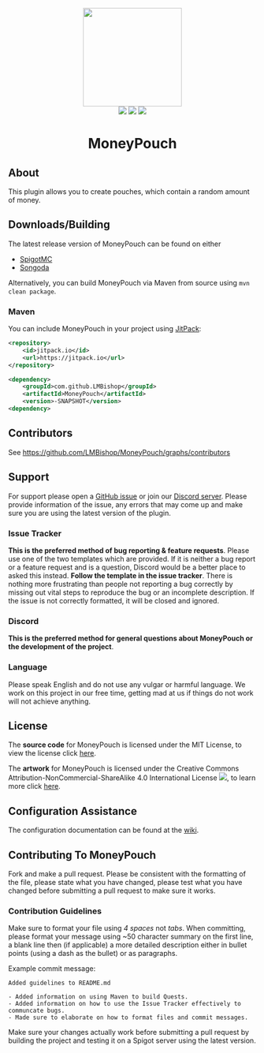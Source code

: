 <p align="center">
<img src="https://leonardobishop.com/artwork/MoneyPouch%20+%20Guide.png" width="200" height="200"><br>
<img src="http://isitmaintained.com/badge/resolution/LMBishop/MoneyPouch.svg">
<img src="http://isitmaintained.com/badge/open/LMBishop/MoneyPouch.svg">
<img src="http://badge.henrya.org/spigot/downloads?id=21905"><br>
<h1 align="center">MoneyPouch</h1>
</p>

## About
This plugin allows you to create pouches, which contain a random amount of money.

## Downloads/Building
The latest release version of MoneyPouch can be found on either
* [SpigotMC](https://www.spigotmc.org/resources/21905/)
* [Songoda](https://songoda.com/marketplace/product/540)

Alternatively, you can build MoneyPouch via Maven from source using ``mvn clean package``.

### Maven
You can include MoneyPouch in your project using [JitPack](https://jitpack.io/#LMBishop/MoneyPouch):
```xml
<repository>
    <id>jitpack.io</id>
    <url>https://jitpack.io</url>
</repository>

<dependency>
    <groupId>com.github.LMBishop</groupId>
    <artifactId>MoneyPouch</artifactId>
    <version>-SNAPSHOT</version>
<dependency>
```

## Contributors
See https://github.com/LMBishop/MoneyPouch/graphs/contributors

## Support
For support please open a [GitHub issue](https://github.com/LMBishop/MoneyPouch/issues) or join our [Discord server](https://discord.gg/mQ2RcJC). Please provide information of the issue, any errors that may come up and make sure you are using the latest version of the plugin.

### Issue Tracker
**This is the preferred method of bug reporting & feature requests**. Please use one of the two templates which are provided. If it is neither a bug report or a feature request and is a question, Discord would be a better place to asked this instead. **Follow the template in the issue tracker**. There is nothing more frustrating than people not reporting a bug correctly by missing out vital steps to reproduce the bug or an incomplete description. If the issue is not correctly formatted, it will be closed and ignored.

### Discord
**This is the preferred method for general questions about MoneyPouch or the development of the project**.

### Language
Please speak English and do not use any vulgar or harmful language. We work on this project in our free time, getting mad at us if things do not work will not achieve anything.

## License
The **source code** for MoneyPouch is licensed under the MIT License, to view the license click [here](https://github.com/LMBishop/MoneyPouch/blob/master/LICENSE).

The **artwork** for MoneyPouch is licensed under the Creative Commons Attribution-NonCommercial-ShareAlike 4.0 International License ![](https://i.creativecommons.org/l/by-nc-sa/4.0/80x15.png), to learn more click [here](https://creativecommons.org/licenses/by-nc-sa/4.0/).

## Configuration Assistance
The configuration documentation can be found at the [wiki](https://github.com/LMBishop/MoneyPouch/wiki/Config).

## Contributing To MoneyPouch
Fork and make a pull request. Please be consistent with the formatting of the file, please state what you have changed, please test what you have changed before submitting a pull request to make sure it works. 

### Contribution Guidelines
Make sure to format your file using *4 spaces* not *tabs*. When committing, please format your message using ~50 character summary on the first line, a blank line then (if applicable) a more detailed description either in bullet points (using a dash as the bullet) or as paragraphs.

Example commit message:
```
Added guidelines to README.md

- Added information on using Maven to build Quests.
- Added information on how to use the Issue Tracker effectively to communcate bugs.
- Made sure to elaborate on how to format files and commit messages.
```
Make sure your changes actually work before submitting a pull request by building the project and testing it on a Spigot server using the latest version.
